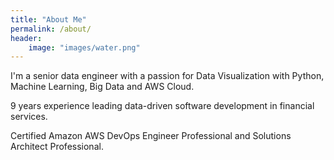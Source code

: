 ```yaml
---
title: "About Me"
permalink: /about/
header:
    image: "images/water.png"
---
```


I'm a senior data engineer with a passion for Data Visualization with Python, Machine Learning, Big Data and AWS Cloud.

9 years experience leading data-driven software development in financial services. 

Certified Amazon AWS DevOps Engineer Professional and Solutions Architect Professional. 
